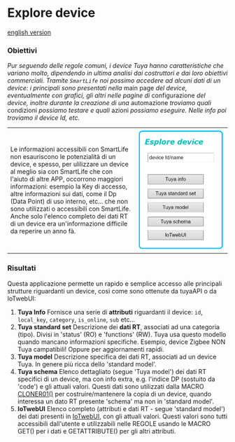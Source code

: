 # Explore device
[english version](README.md)

### Obiettivi
_Pur seguendo delle regole comuni, i device Tuya hanno caratteristiche che variano molto, dipendendo in ultima analisi dai costruttori e dai loro obiettivi commerciali.
Tramite `SmartLife` noi possimo accedere ad alcuni dati di un device: i principali sono presentati nella_ main page _del device, eventualmente con grafici, gli altri nelle pagine di_ configurazione _del device, inoltre durante la creazione di una_ automazione _troviamo quali_ condizioni _possiamo testare e quali_ azioni _possiamo eseguire. Nelle info poi troviamo il device Id, etc._

<table width = "100%"><tr><td>
Le informazioni accessibili con SmartLife non esauriscono le potenzialità di un device, e spesso, per ulilizzare un device al meglio sia con SmartLife che con l'aiuto di altre APP, occorrono maggiori informazioni: esempio la Key di accesso, altre informazioni sui dati, come il Dp (Data Point) di uso interno, etc... che non sono utilizzati o accessibili con SmartLife. Anche solo l'elenco completo dei dati RT di un device era un'informazione difficile da reperire un anno fà.</td><td   width="200pt">
<img src="https://github.com/msillano/IoTwebUI/blob/main/pics/app02.png?raw=true">
</td></tr></table>


### Risultati
Questa applicazione permette un rapido e semplice accesso alle principali strutture riguardanti un device, così come sono ottenute da tuyaAPI o da IoTwebUI:

1. **Tuya Info**
Fornisce una serie di **attributi** riguardanti il device: `id`, `local_key`, `category`, `is_online`, `sub` etc...
2. **Tuya standard set** 
Descrizione dei **dati RT**, associati ad una categoria (tipo). Divisi in 'status' (RO) e 'functions' (RW). Tuya usa questo modello quando mancano informazioni specifiche. Esempio, device Zigbee NON Tuya campatibili! Oppure per aggiornamenti rapidi.
3. **Tuya model**
Descrizione specifica dei dati RT, associati ad un device Tuya. In genere più ricca dello 'standard model'.
4. **Tuya schema**
Elenco dettagliato (segue 'Tuya model') dei dati RT specifici di un device, ma con info extra, e.g. l'indice DP (sostuito da 'code') e gli attuali valori. Questi dati sono utilizzati dalla MACRO [CLONER01()](sillano/IoTwebUI/blob/main/addon/cloner01-leggimi.md) per costruire/mantenere la copia di un device, quando interessa un dato RT presente 'schema' ma non in 'standard model'. 
5. **IoTwebUI**
Elenco completo (attributi e dati RT - segue 'standard model') dei dati presenti in [IoTwebUI](https://github.com/msillano/IoTwebUI), con gli attuali valori. Questi valori sono tutti accessibili dall'utente e utilizzabili nelle REGOLE usando le MACRO GET() per i dati e GETATTRIBUTE() per gli altri attributi.


   

